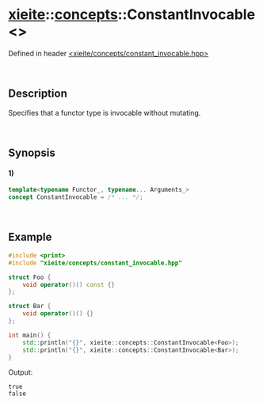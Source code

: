 # [xieite](../../xieite.md)\:\:[concepts](../../concepts.md)\:\:ConstantInvocable\<\>
Defined in header [<xieite/concepts/constant_invocable.hpp>](../../../include/xieite/concepts/constant_invocable.hpp)

&nbsp;

## Description
Specifies that a functor type is invocable without mutating.

&nbsp;

## Synopsis
#### 1)
```cpp
template<typename Functor_, typename... Arguments_>
concept ConstantInvocable = /* ... */;
```

&nbsp;

## Example
```cpp
#include <print>
#include "xieite/concepts/constant_invocable.hpp"

struct Foo {
    void operator()() const {}
};

struct Bar {
    void operator()() {}
};

int main() {
    std::println("{}", xieite::concepts::ConstantInvocable<Foo>);
    std::println("{}", xieite::concepts::ConstantInvocable<Bar>);
}
```
Output:
```
true
false
```
